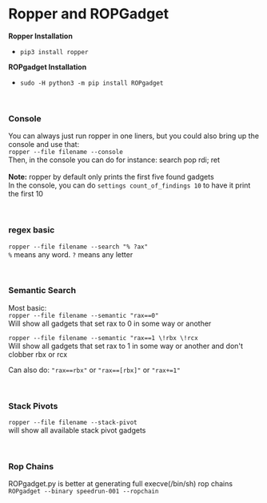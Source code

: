 # Ropper and ROPGadget

**Ropper Installation**  
- `pip3 install ropper`  

**ROPgadget Installation**  
- `sudo -H python3 -m pip install ROPgadget`

<br />

### Console  
You can always just run ropper in one liners, but you could also bring up the console and use that:  
`ropper --file filename --console`  
Then, in the console you can do for instance: search pop rdi; ret  
<br>
**Note:** ropper by default only prints the first five found gadgets  
In the console, you can do `settings count_of_findings 10` to have it print the first 10  

<br />

### regex basic  
`ropper --file filename --search "% ?ax"`  
`%` means any word. `?` means any letter  

<br />

### Semantic Search  
Most basic:  
`ropper --file filename --semantic "rax==0"`  
Will show all gadgets that set rax to 0 in some way or another

`ropper --file filename --semantic "rax==1 \!rbx \!rcx`  
Will show all gadgets that set rax to 1 in some way or another and don't clobber rbx or rcx  

Can also do: `"rax==rbx"` or `"rax==[rbx]"` or `"rax+=1"`  

<br />

### Stack Pivots  
`ropper --file filename --stack-pivot`  
will show all available stack pivot gadgets

<br />

### Rop Chains  
ROPgadget.py is better at generating full execve(/bin/sh) rop chains  
`ROPgadget --binary speedrun-001 --ropchain`